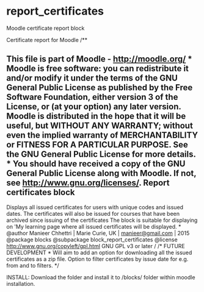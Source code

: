# report_certificates
Moodle certificate report block

Certificate report for Moodle /**

This file is part of Moodle - http://moodle.org/ *
Moodle is free software: you can redistribute it and/or modify
it under the terms of the GNU General Public License as published by
the Free Software Foundation, either version 3 of the License, or
(at your option) any later version.
Moodle is distributed in the hope that it will be useful,
but WITHOUT ANY WARRANTY; without even the implied warranty of
MERCHANTABILITY or FITNESS FOR A PARTICULAR PURPOSE. See the
GNU General Public License for more details. *
You should have received a copy of the GNU General Public License
along with Moodle. If not, see http://www.gnu.org/licenses/.
Report certificates block
--------------------------
Displays all issued certificates for users with unique codes and issued dates.
The certificates will also be issued for courses that have been archived since issuing of the certificates
The block is suitable for displaying on 'My learning page where all issued certificates will be displayed. *
@author Manieer Chhettri | Marie Curie, UK | manieer@gmail.com | 2015
@package blocks
@subpackage block_report_certificates
@license http://www.gnu.org/copyleft/gpl.html GNU GPL v3 or later / /*
FUTURE DEVELOPMENT *
Will aim to add an option for downloading all the issued certificates as a zip file.
Option to filter certificates by issue date for e.g. from and to filters. */

INSTALL:
Download the folder and install it to /blocks/ folder within moodle installation.
